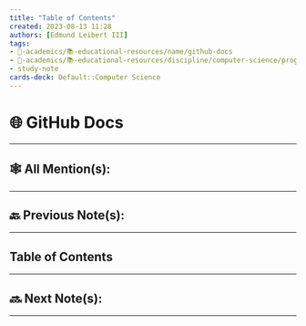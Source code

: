 ```yaml
---
title: "Table of Contents"
created: 2023-08-13 11:28
authors: [Edmund Leibert III]
tags: 
- 🔴-academics/📚-educational-resources/name/github-docs
- 🔴-academics/📚-educational-resources/discipline/computer-science/programming-language/javascript
- study-note
cards-deck: Default::Computer Science
---
```


# 🌐 GitHub Docs

---

## 🕸️ All Mention(s): 

---

## 🔙 Previous Note(s):

---

## Table of Contents

---

## 🔜 Next Note(s):

---
